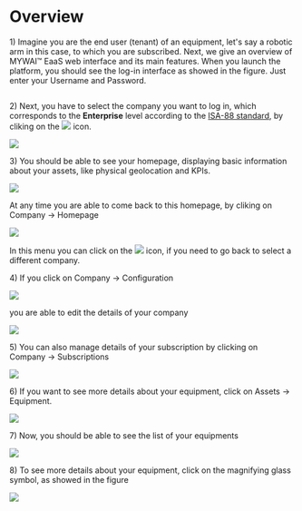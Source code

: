 # Overview

1\) Imagine you are the end user (tenant) of an equipment, let's say a robotic arm in this case, to which you are subscribed. Next, we give an overview of MYWAI™ EaaS web interface and its main features. When you launch the platform, you should see the log-in interface as showed in the figure. Just enter your Username and Password.

<img src=".gitbook/assets/image (3).png" alt="" data-size="original">

2\) Next, you have to select the company you want to log in, which corresponds to the **Enterprise** level according to the [ISA-88 standard](https://www.isa.org/standards-and-publications/isa-standards/isa-standards-committees/isa88), by cliking on the ![](<.gitbook/assets/image (6).png>) icon.

![](<.gitbook/assets/Screenshot Company.png>)

3\) You should be able to see your homepage, displaying basic information about your assets, like physical geolocation and KPIs.

![](<.gitbook/assets/image (2).png>)

At any time you are able to come back to this homepage, by cliking on Company -> Homepage

![](<.gitbook/assets/image (11).png>)

In this menu you can click on the ![](<.gitbook/assets/image (6).png>) icon, if you need to go back to select a different company.&#x20;

4\) If you click on Company -> Configuration

![](.gitbook/assets/image.png)

you are able to edit the details of your company

![](<.gitbook/assets/image (4).png>)

5\) You can also manage details of your subscription by clicking on Company -> Subscriptions

![](<.gitbook/assets/image (5).png>)

6\) If you want to see more details about your equipment, click on Assets -> Equipment.

![](<.gitbook/assets/image (10).png>)

7\) Now, you should be able to see the list of your equipments

![](<.gitbook/assets/image (8).png>)

8\) To see more details about your equipment, click on the magnifying glass symbol, as showed in the figure

![](<.gitbook/assets/image (9).png>)
